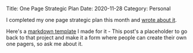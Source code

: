 Title: One Page Strategic Plan
Date: 2020-11-28
Category: Personal

I completed my one page strategic plan this month and [wrote about it](https://www.ajared.ng/one-page-strategic-plan/).

Here's a [markdown template](https://github.com/ajared/opsp) I made for it - This post's a placeholder to go back to that project and make it a form where people can create their own one pagers, so ask me about it.